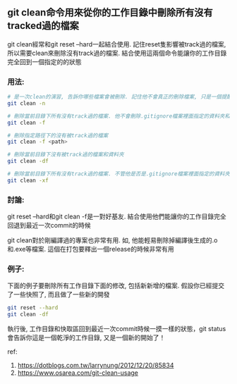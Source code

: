 ## git clean命令用來從你的工作目錄中刪除所有沒有tracked過的檔案

git clean經常和git reset –hard一起結合使用. 記住reset隻影響被track過的檔案, 所以需要clean來刪除沒有track過的檔案. 結合使用這兩個命令能讓你的工作目錄完全回到一個指定的<commit>的狀態

### 用法: 

```sh
# 是一次clean的演習, 告訴你哪些檔案會被刪除. 記住他不會真正的刪除檔案, 只是一個提醒
git clean -n

# 刪除當前目錄下所有沒有track過的檔案. 他不會刪除.gitignore檔案裡面指定的資料夾和檔案, 不管這些檔案有沒有被track過
git clean -f

# 刪除指定路徑下的沒有被track過的檔案
git clean -f <path>

# 刪除當前目錄下沒有被track過的檔案和資料夾
git clean -df

# 刪除當前目錄下所有沒有track過的檔案. 不管他是否是.gitignore檔案裡面指定的資料夾和檔案
git clean -xf
```

### 討論:

git reset –hard和git clean -f是一對好基友. 結合使用他們能讓你的工作目錄完全回退到最近一次commit的時候

git clean對於剛編譯過的專案也非常有用. 如, 他能輕易刪除掉編譯後生成的.o和.exe等檔案. 這個在打包要釋出一個release的時候非常有用

### 例子:

下面的例子要刪除所有工作目錄下面的修改, 包括新新增的檔案. 假設你已經提交了一些快照了, 而且做了一些新的開發

```sh
git reset --hard
git clean -df
```

執行後, 工作目錄和快取區回到最近一次commit時候一摸一樣的狀態，git status會告訴你這是一個乾淨的工作目錄, 又是一個新的開始了！

ref: 
1. https://dotblogs.com.tw/larrynung/2012/12/20/85834
2. https://www.osarea.com/git-clean-usage

